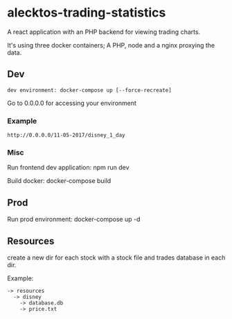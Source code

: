 # alecktos-trading-statistics

A react application with an PHP backend for viewing trading charts. 

It's using three docker containers; A PHP, node and a nginx proxying the data. 
 
## Dev
	dev environment: docker-compose up [--force-recreate]
Go to 0.0.0.0 for accessing your environment

### Example
	http://0.0.0.0/11-05-2017/disney_1_day

### Misc
Run frontend dev application: npm run dev

Build docker: docker-compose build
 
## Prod
Run prod environment: docker-compose up -d
 
## Resources
create a new dir for each stock with a stock file and trades database in each dir.

Example:

	-> resources
	  -> disney
	    -> database.db
	    -> price.txt